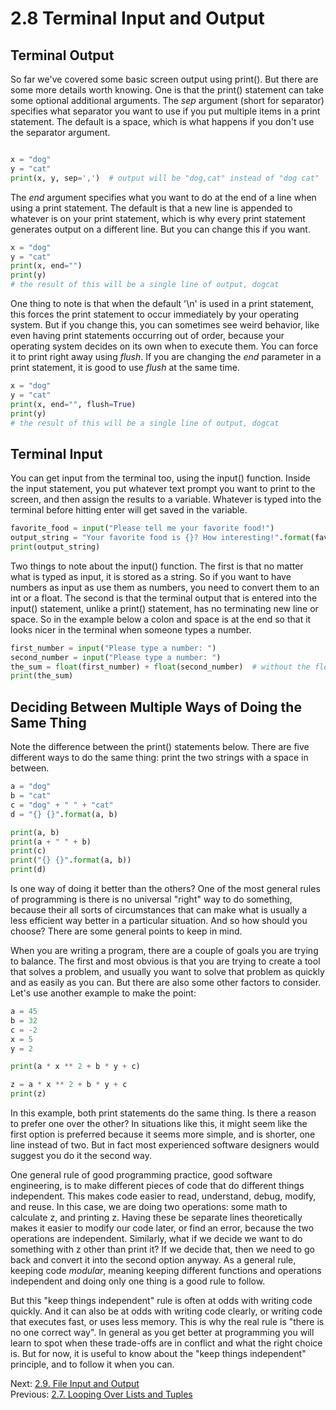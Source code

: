 # 2.8 Terminal Input and Output


## Terminal Output

So far we've covered some basic screen output using print(). But there are some more details worth knowing. One is 
that the print() statement can take some optional additional arguments. The *sep* argument (short for separator) 
specifies what separator you want to use if you put multiple items in a print statement. The default is a space, which
is what happens if you don't use the separator argument.
```python

x = "dog"
y = "cat"
print(x, y, sep=',')  # output will be "dog,cat" instead of "dog cat"
```

The *end* argument specifies what you want to do at the end of a line when using a print statement. The default is that
a new line is appended to whatever is on your print statement, which is why every print statement generates output on a 
different line. But you can change this if you want.
```python
x = "dog"
y = "cat"
print(x, end="")
print(y)
# the result of this will be a single line of output, dogcat
```

One thing to note is that when the default '\n' is used in a print statement, this forces the print statement to occur 
immediately by your operating system. But if you change this, you can sometimes see weird behavior, like even having 
print statements occurring out of order, because your operating system decides on its own when to execute them. You can
force it to print right away using *flush*. If you are changing the *end* parameter in a print statement, it is good to 
use *flush* at the same time.
```python
x = "dog"
y = "cat"
print(x, end="", flush=True)
print(y)
# the result of this will be a single line of output, dogcat
```

## Terminal Input

You can get input from the terminal too, using the input() function. Inside the input statement, you put whatever text
prompt you want to print to the screen, and then assign the results to a variable. Whatever is typed into the terminal
before hitting enter will get saved in the variable.
```python
favorite_food = input("Please tell me your favorite food!")
output_string = "Your favorite food is {}? How interesting!".format(favorite_food)
print(output_string)
```

Two things to note about the input() function. The first is that no matter what is typed as input, it is stored as a 
string. So if you want to have numbers as input as use them as numbers, you need to convert them to an int or a float.
The second is that the terminal output that is entered into the input() statement, unlike a print() statement, has no
terminating new line or space. So in the example below a colon and space is at the end so that it looks nicer in the 
terminal when someone types a number.
```python
first_number = input("Please type a number: ")
second_number = input("Please type a number: ")
the_sum = float(first_number) + float(second_number)  # without the float() conversion, this would concatenate strings
print(the_sum)
```


## Deciding Between Multiple Ways of Doing the Same Thing

Note the difference between the print() statements below. There are five different ways to do the same thing: print the 
two strings with a space in between. 

```python
a = "dog"
b = "cat"
c = "dog" + " " + "cat"
d = "{} {}".format(a, b)

print(a, b)
print(a + " " + b)
print(c)
print("{} {}".format(a, b))
print(d)
```

Is one way of doing it better than the others? One of the most general rules of programming is there is no universal 
"right" way to do something, because their all sorts of circumstances that can make what is usually a less efficient 
way better in a particular situation. And so how should you choose? There are some general points to keep in mind.

When you are writing a program, there are a couple of goals you are trying to balance. The first and most obvious is 
that you are trying to create a tool that solves a problem, and usually you want to solve that problem as quickly and
as easily as you can. But there are also some other factors to consider. Let's use another example to make the point:

```python
a = 45
b = 32
c = -2
x = 5
y = 2

print(a * x ** 2 + b * y + c)

z = a * x ** 2 + b * y + c
print(z)
```

In this example, both print statements do the same thing. Is there a reason to prefer one over the other? In situations
like this, it might seem like the first option is preferred because it seems more simple, and is shorter, one line 
instead of two. But in fact most experienced software designers would suggest you do it the second way. 

One general rule of good programming practice, good software engineering, is to make different pieces of code that do 
different things independent. This makes code easier to read, understand, debug, modify, and reuse. In this case, we are 
doing two operations: some math to calculate z, and printing z. Having these be separate lines theoretically makes it 
easier to modify our code later, or find an error, because the two operations are independent. Similarly, what if we 
decide we want to do something with z other than print it? If we decide that, then we need to go back and convert it 
into the second option anyway. As a general rule, keeping code *modular*, meaning keeping different functions and 
operations independent and doing only one thing is a good rule to follow. 

But this "keep things independent" rule is often at odds with writing code quickly. And it can also be at odds with 
writing code clearly, or writing code that executes fast, or uses less memory. This is why the real rule is "there is
no one correct way". In general as you get better at programming you will learn to spot when these trade-offs are in 
conflict and what the right choice is. But for now, it is useful to know about the "keep things independent" principle,
and to follow it when you can.

Next: [2.9. File Input and Output](2.9.%20File%20Input%20and%20Output.md)<br>
Previous: [2.7. Looping Over Lists and Tuples](2.7.%20Looping%20Over%20Lists%20and%20Tuples.md)
